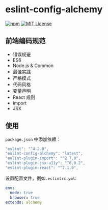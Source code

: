 # eslint-config-alchemy

[![npm](https://img.shields.io/npm/v/eslint-config-alchemy.svg)](https://www.npmjs.com/package/eslint-config-alchemy)
[![MIT License](https://img.shields.io/github/license/mashape/apistatus.svg?maxAge=2592000)](https://github.com/IceEnd/eslint-config-alchemy/blob/master/LICENSE)

## 前端编码规范

- 错误规避
- ES6
- Node.js & Common
- 最佳实践
- 严格模式
- 代码风格
- 变量声明
- React 规则
- import
- JSX

##  使用

```package.json``` 中添加依赖：

```javascript
"eslint": "^4.2.0",
"eslint-config-alchemy": "latest",
"eslint-plugin-import": "^2.7.0",
"eslint-plugin-jsx-a11y": "^6.0.2",
"eslint-plugin-react": "^7.1.0",
```

设置配置文件，例如```.eslintrc.yml```:

```yml
env:
  node: true
  browser: true
extends: alchemy
```
